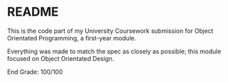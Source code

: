 # README #

This is the code part of my University Coursework submission for Object Orientated Programming, a first-year module.

Everything was made to match the spec as closely as possible; this module focused on Object Orientated Design.

End Grade: 100/100